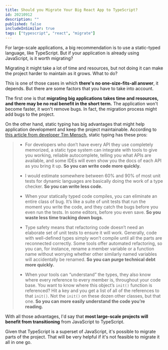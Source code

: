 ```yaml
---
title: Should you Migrate Your Big React App to TypeScript?
id: 20210912
description: ""
published: false
includeInSimilar: true
tags: ["typescript", "react", "migrate"]
---
```

For large-scale applications, a big recommendation is to use a static-typed language, like TypeScript. But if your application is already using JavaScript, is it worth migrating?

Migrating it might take a lot of time and resources, but not doing it can make the project harder to maintain as it grows. What to do?

This is one of those cases in which **there's no one-size-fits-all answer**, it depends. But there are some factors that you have to take into account.

The first one is that **migrating big applications takes time and resources, and there may be no real benefit in the short term.** The application won't become faster, it won't remove bugs. In fact, the migration process might add bugs to the project.

On the other hand, static typing has big advantages that might help application development and keep the project maintainable. According to [this article from developer Tim Mensch](https://realmensch.org/2017/01/03/static-types-considered-helpful/), static typing has these pros:

> * For developers who don’t have every API they use completely memorized, a static type system can integrate with tools to give you working, reliable autocomplete, telling you what APIs are available, and some IDEs will even show you the docs of each API as you bring it up. **So you can write code more quickly.**
>
> * I would estimate somewhere between 60% and 90% of most unit tests for dynamic languages are basically doing the work of a type checker. **So you can write less code.**
>
> * When your statically typed code compiles, you can eliminate an entire class of bug. It’s like a suite of unit tests that run the moment you write the code, and they catch the bugs before you even run the tests. In some editors, before you even save. **So you waste less time tracking down bugs.**
>
> * Type safety means that refactoring code doesn’t need an elaborate set of unit tests to ensure it will work. Generally, code with well-defined types simply won’t compile until all the parts are reconnected correctly. Some tools offer automated refactoring, so you can, for instance, rename a member variable or a function name without worrying whether other similarly named variables will accidentally be renamed. **So you can purge technical debt more quickly.**
>
> * When your tools can “understand” the types, they also know where every reference to every member is, throughout your code base. You want to know where this object’s `init()` function is referenced? Hit a key and you get a list of all of the references to that `init()`. Not the `init()` on these dozen other classes, but that one. **So you can more easily understand the code you’re reading.**

With all those advantages, I'd say that **most large-scale projects will benefit from transitioning** from JavaScript to TypeScript.

Given that TypeScript is a superset of JavaScript, it's possible to migrate parts of the project. That will be very helpful if it's not feasible to migrate it all in one go.